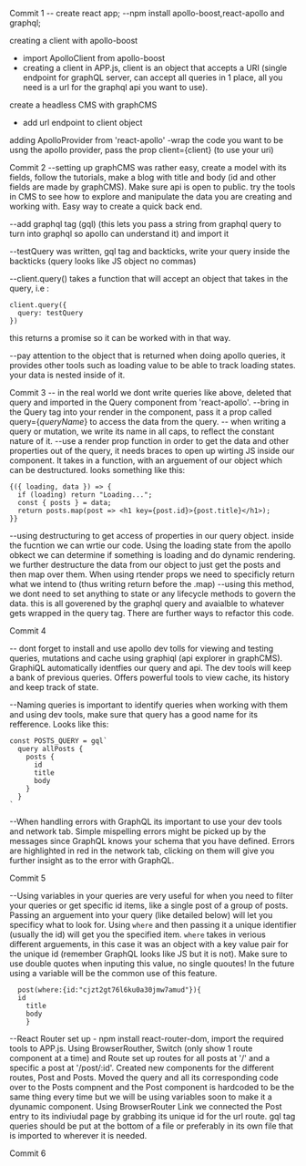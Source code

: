 Commit 1
-- create react app;
--npm install apollo-boost,react-apollo and graphql;

creating a client with apollo-boost
- import ApolloClient from apollo-boost
- creating a client in APP.js, client is an object that accepts a URI (single endpoint for graphQL server, can accept all queries in 1 place, all you need is a url for the graphql api you want to use).

create a headless CMS with graphCMS
- add url endpoint to client object

adding ApolloProvider from 'react-apollo'
-wrap the code you want to be usng the apollo provider, pass the prop client={client} (to use your uri)

Commit 2
--setting up graphCMS was rather easy, create a model with its fields, follow the tutorials, make a blog with title and body (id and other fields are made by graphCMS). Make sure api is open to public. try the tools in CMS to see how to explore and manipulate the data you are creating and working with. Easy way to create a quick back end.

--add graphql tag (gql) (this lets you pass a string from graphql query to turn into graphql so apollo can understand it) and import it

--testQuery was written, gql tag and backticks, write your query inside the backticks (query looks like JS object no commas)

--client.query() takes a function that will accept an object that takes in the query, i.e :
```
client.query({
  query: testQuery
})
```
this returns a promise so it can be worked with in that way.

--pay attention to the object that is returned when doing apollo queries, it provides other tools such as loading value to be able to track loading states. your data is nested inside of it.

Commit 3
-- in the real world we dont write queries like above, deleted that query and imported in the Query component from 'react-apollo'.
--bring in the Query tag into your render in the component, pass it a prop called query={*queryName*} to access the data from the query.
-- when writing a query or mutation, we write its name in all caps, to reflect the constant nature of it.
--use a render prop function in order to get the data and other properties out of the query, it needs braces to open up wirting JS inside our component. It takes in a function, with an arguement of our object which can be destructured. looks something like this:
```
{({ loading, data }) => {
  if (loading) return "Loading...";
  const { posts } = data;
  return posts.map(post => <h1 key={post.id}>{post.title}</h1>);
}}
```
--using destructuring to get access of properties in our query object. inside the fucntion we can wrtie our code. Using the loading state from the apollo obkect we can determine if something is loading and do dynamic rendering. we further destructure the data from our object to just get the posts and then map over them. When using rtender props we need to specificly return what we intend to (thus writing return before the .map)
--using this method, we dont need to set anything to state or any lifecycle methods to govern the data. this is all goverened by the graphql query and avaialble to whatever gets wrapped in the query tag. There are further ways to refactor this code.

Commit 4

-- dont forget to install and use apollo dev tolls for viewing and testing queries, mutations and cache using graphiql (api explorer in graphCMS). GraphiQL automatically identfies our query and api. The dev tools will keep a bank of previous queries. Offers powerful tools to view cache, its history and keep track of state.

--Naming queries is important to identify queries when working with them and using dev tools, make sure that query has a good name for its refference. Looks like this:
```
const POSTS_QUERY = gql`
  query allPosts {
    posts {
      id
      title
      body
    }
  }
`
```
--When handling errors with GraphQL its important to use your dev tools and network tab. Simple mispelling errors might be picked up by the messages since GraphQL knows your schema that you have defined. Errors are highlighted in red in the network tab, clicking on them will give you further insight as to the error with GraphQL.

Commit 5

--Using variables in your queries are very useful for when you need to filter your queries or get specific id items, like a single post of a group of posts. Passing an arguement into your query (like detailed below) will let you specificy what to look for. Using `where` and then passing it a unique identifier (usually the id) will get you the specified item. `where` takes in verious different arguements, in this case it was an object with a key value pair for the unique id (remember GraphQL looks like JS but it is not). Make sure to use double quotes when inputing this value, no single quoutes! In the future using a variable will be the common use of this feature.
```
  post(where:{id:"cjzt2gt76l6ku0a30jmw7amud"}){
  id
    title
    body
	}
```
--React Router set up - npm install react-router-dom, import the required tools to APP.js. Using BrowserRouther, Switch (only show 1 route component at a time) and Route set up routes for all posts at '/' and a specific a post at '/post/:id'. Created new components for the different routes, Post and Posts. Moved the query and all its corresponding code over to the Posts compnent and the Post component is hardcoded to be the same thing every time but we will be using variables soon to make it a dyunamic component. Using BrowserRouter Link we connected the Post entry to its indiviudal page by grabbing its unique id for the url route. gql tag queries should be put at the bottom of a file or preferably in its own file that is imported to wherever it is needed.

Commit 6